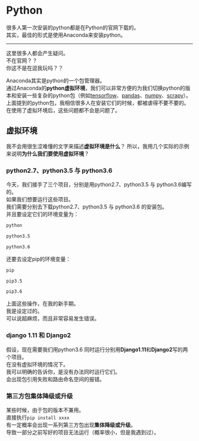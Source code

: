 # Python
很多人第一次安装的python都是在Python的官网下载的。  
其实，最佳的形式是使用Anaconda来安装python。  

****
这里很多人都会产生疑问。  
不在官网？？  
你这不是在逗我玩吗？？  

Anaconda其实是python的一个包管理器。  
通过Anaconda的**python虚拟环境**，我们可以非常方便的为我们切换python的版本和安装一些复杂的python包（例如[tensorflow](https://www.tensorflow.org/)、[pandas](https://pandas.pydata.org/)、[numpy](https://numpy.org/)、[scrapy](https://scrapy.org/)）。    
上面提到的python包，我相信很多人在安装它们的时候，都被虐得不要不要的。  
在使用了虚拟环境后，这些问题都不会是问题了。
## 虚拟环境  
我不会用很生涩难懂的文字来描述**虚拟环境是什么**？
所以，我用几个实际的示例来说明**为什么我们要使用虚拟环境**？  

### python2.7、python3.5 与 python3.6  
今天，我们接手了三个项目，分别是用python2.7、python3.5 与 python3.6编写的。  
如果我们想要运行这些项目。  
我们需要分别去下载python2.7、python3.5 与 python3.6 的安装包。  
并且要设定它们的环境变量为：  
```bash
python

python3.5

python3.6
```
还要去设定pip的环境变量：  
```bash
pip

pip3.5

pip3.6
```
上面这些操作，在我的新手期。  
我是设定过的。  
可以说超麻烦，而且非常容易发生错误。   
### django 1.11 和 Django2
假设，现在需要我们用python3.6 同时运行分别用**Django1.11**和**Django2**写的两个项目。  
在没有虚拟环境的情况下。  
我可以明确的告诉你，是没有办法同时运行它们。  
会出现包引用失败和路由命名空间的报错。  

### 第三方包集体降级或升级
某些时候，由于包的版本不兼用。  
直接执行`pip install xxxx`  
有一定概率会出现一系列第三方包出现**集体降级或升级**。  
导致一部分之前写好的项目无法运行（概率很小，但是我遇到过）。  
